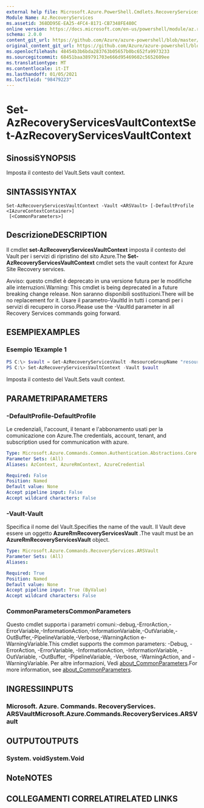 ```yaml
---
external help file: Microsoft.Azure.PowerShell.Cmdlets.RecoveryServices.dll-Help.xml
Module Name: Az.RecoveryServices
ms.assetid: 368DD95E-EA25-4FC4-8171-CB7348FE480C
online version: https://docs.microsoft.com/en-us/powershell/module/az.recoveryservices/set-azrecoveryservicesvaultcontext
schema: 2.0.0
content_git_url: https://github.com/Azure/azure-powershell/blob/master/src/RecoveryServices/RecoveryServices/help/Set-AzRecoveryServicesVaultContext.md
original_content_git_url: https://github.com/Azure/azure-powershell/blob/master/src/RecoveryServices/RecoveryServices/help/Set-AzRecoveryServicesVaultContext.md
ms.openlocfilehash: 48454b3b6bda283763b05657b0bc652fa9973233
ms.sourcegitcommit: 68451baa389791703e666d95469602c5652609ee
ms.translationtype: MT
ms.contentlocale: it-IT
ms.lasthandoff: 01/05/2021
ms.locfileid: "98479223"
---
```

# <span data-ttu-id="fd285-101">Set-AzRecoveryServicesVaultContext</span><span class="sxs-lookup"><span data-stu-id="fd285-101">Set-AzRecoveryServicesVaultContext</span></span>

## <span data-ttu-id="fd285-102">Sinossi</span><span class="sxs-lookup"><span data-stu-id="fd285-102">SYNOPSIS</span></span>

<span data-ttu-id="fd285-103">Imposta il contesto del Vault.</span><span class="sxs-lookup"><span data-stu-id="fd285-103">Sets vault context.</span></span>

## <span data-ttu-id="fd285-104">SINTASSI</span><span class="sxs-lookup"><span data-stu-id="fd285-104">SYNTAX</span></span>

```
Set-AzRecoveryServicesVaultContext -Vault <ARSVault> [-DefaultProfile <IAzureContextContainer>]
 [<CommonParameters>]
```

## <span data-ttu-id="fd285-105">Descrizione</span><span class="sxs-lookup"><span data-stu-id="fd285-105">DESCRIPTION</span></span>

<span data-ttu-id="fd285-106">Il cmdlet **set-AzRecoveryServicesVaultContext** imposta il contesto del Vault per i servizi di ripristino del sito Azure.</span><span class="sxs-lookup"><span data-stu-id="fd285-106">The **Set-AzRecoveryServicesVaultContext** cmdlet sets the vault context for Azure Site Recovery services.</span></span>

<span data-ttu-id="fd285-107">Avviso: questo cmdlet è deprecato in una versione futura per le modifiche alle interruzioni.</span><span class="sxs-lookup"><span data-stu-id="fd285-107">Warning: This cmdlet is being deprecated in a future breaking change release.</span></span> <span data-ttu-id="fd285-108">Non saranno disponibili sostituzioni.</span><span class="sxs-lookup"><span data-stu-id="fd285-108">There will be no replacement for it.</span></span> <span data-ttu-id="fd285-109">Usare il parametro-VaultId in tutti i comandi per i servizi di recupero in corso.</span><span class="sxs-lookup"><span data-stu-id="fd285-109">Please use the -VaultId parameter in all Recovery Services commands going forward.</span></span>

## <span data-ttu-id="fd285-110">ESEMPI</span><span class="sxs-lookup"><span data-stu-id="fd285-110">EXAMPLES</span></span>

### <span data-ttu-id="fd285-111">Esempio 1</span><span class="sxs-lookup"><span data-stu-id="fd285-111">Example 1</span></span>

```powershell
PS C:\> $vault = Get-AzRecoveryServicesVault -ResourceGroupName "resourceGroup" -Name "vaultName"
PS C:\> Set-AzRecoveryServicesVaultContext -Vault $vault
```

<span data-ttu-id="fd285-112">Imposta il contesto del Vault.</span><span class="sxs-lookup"><span data-stu-id="fd285-112">Sets vault context.</span></span>

## <span data-ttu-id="fd285-113">PARAMETRI</span><span class="sxs-lookup"><span data-stu-id="fd285-113">PARAMETERS</span></span>

### <span data-ttu-id="fd285-114">-DefaultProfile</span><span class="sxs-lookup"><span data-stu-id="fd285-114">-DefaultProfile</span></span>

<span data-ttu-id="fd285-115">Le credenziali, l'account, il tenant e l'abbonamento usati per la comunicazione con Azure.</span><span class="sxs-lookup"><span data-stu-id="fd285-115">The credentials, account, tenant, and subscription used for communication with azure.</span></span>

```yaml
Type: Microsoft.Azure.Commands.Common.Authentication.Abstractions.Core.IAzureContextContainer
Parameter Sets: (All)
Aliases: AzContext, AzureRmContext, AzureCredential

Required: False
Position: Named
Default value: None
Accept pipeline input: False
Accept wildcard characters: False
```

### <span data-ttu-id="fd285-116">-Vault</span><span class="sxs-lookup"><span data-stu-id="fd285-116">-Vault</span></span>

<span data-ttu-id="fd285-117">Specifica il nome del Vault.</span><span class="sxs-lookup"><span data-stu-id="fd285-117">Specifies the name of the vault.</span></span>
<span data-ttu-id="fd285-118">Il Vault deve essere un oggetto **AzureRmRecoveryServicesVault** .</span><span class="sxs-lookup"><span data-stu-id="fd285-118">The vault must be an **AzureRmRecoveryServicesVault** object.</span></span>

```yaml
Type: Microsoft.Azure.Commands.RecoveryServices.ARSVault
Parameter Sets: (All)
Aliases:

Required: True
Position: Named
Default value: None
Accept pipeline input: True (ByValue)
Accept wildcard characters: False
```

### <span data-ttu-id="fd285-119">CommonParameters</span><span class="sxs-lookup"><span data-stu-id="fd285-119">CommonParameters</span></span>
<span data-ttu-id="fd285-120">Questo cmdlet supporta i parametri comuni:-debug,-ErrorAction,-ErrorVariable,-InformationAction,-InformationVariable,-OutVariable,-OutBuffer,-PipelineVariable,-Verbose,-WarningAction e-WarningVariable.</span><span class="sxs-lookup"><span data-stu-id="fd285-120">This cmdlet supports the common parameters: -Debug, -ErrorAction, -ErrorVariable, -InformationAction, -InformationVariable, -OutVariable, -OutBuffer, -PipelineVariable, -Verbose, -WarningAction, and -WarningVariable.</span></span> <span data-ttu-id="fd285-121">Per altre informazioni, Vedi [about_CommonParameters](http://go.microsoft.com/fwlink/?LinkID=113216).</span><span class="sxs-lookup"><span data-stu-id="fd285-121">For more information, see [about_CommonParameters](http://go.microsoft.com/fwlink/?LinkID=113216).</span></span>

## <span data-ttu-id="fd285-122">INGRESSI</span><span class="sxs-lookup"><span data-stu-id="fd285-122">INPUTS</span></span>

### <span data-ttu-id="fd285-123">Microsoft. Azure. Commands. RecoveryServices. ARSVault</span><span class="sxs-lookup"><span data-stu-id="fd285-123">Microsoft.Azure.Commands.RecoveryServices.ARSVault</span></span>

## <span data-ttu-id="fd285-124">OUTPUT</span><span class="sxs-lookup"><span data-stu-id="fd285-124">OUTPUTS</span></span>

### <span data-ttu-id="fd285-125">System. void</span><span class="sxs-lookup"><span data-stu-id="fd285-125">System.Void</span></span>

## <span data-ttu-id="fd285-126">Note</span><span class="sxs-lookup"><span data-stu-id="fd285-126">NOTES</span></span>

## <span data-ttu-id="fd285-127">COLLEGAMENTI CORRELATI</span><span class="sxs-lookup"><span data-stu-id="fd285-127">RELATED LINKS</span></span>
